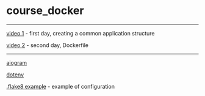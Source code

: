 # course_docker

---

[video 1](https://youtu.be/gxVMdoAZEC0) - first day, creating a common application structure

[video 2](https://youtu.be/EBKqOEFOhJ0) - second day, Dockerfile

---

[aiogram](https://pypi.org/project/aiogram/)

[dotenv](https://pypi.org/project/python-dotenv/)

[.flake8 example](https://gist.github.com/krnd/1f3fb6c05af365977e486c47cb7b4a72) - example of configuration
